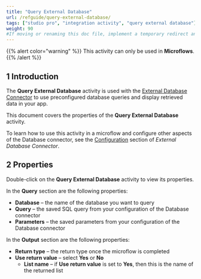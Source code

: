 ```yaml
---
title: "Query External Database"
url: /refguide/query-external-database/
tags: ["studio pro", "integration activity", "query external database"]
weight: 90
#If moving or renaming this doc file, implement a temporary redirect and let the respective team know they should update the URL in the product. See Mapping to Products for more details.
---
```


{{% alert color="warning" %}}
This activity can only be used in **Microflows**.
{{% /alert %}}

## 1 Introduction

The **Query External Database** activity is used with the [External Database Connector](/appstore/connectors/external-database-connector/) to use preconfigured database queries and display retrieved data in your app.

This document covers the properties of the **Query External Database** activity. 

To learn how to use this activity in a microflow and configure other aspects of the Database connector, see the [Configuration](/appstore/connectors/external-database-connector/#configuration) section of *External Database Connector*.

## 2 Properties

Double-click on the **Query External Database** activity to view its properties.

In the **Query** section are the following properties:

* **Database** – the name of the database you want to query
* **Query** – the saved SQL query from your configuration of the Database connector
* **Parameters** – the saved parameters from your configuration of the Database connector

In the **Output** section are the following properties:

* **Return type** – the return type once the microflow is completed
* **Use return value** – select **Yes** or **No**
    * **List name** – if **Use return value** is set to **Yes**, then this is the name of the returned list
